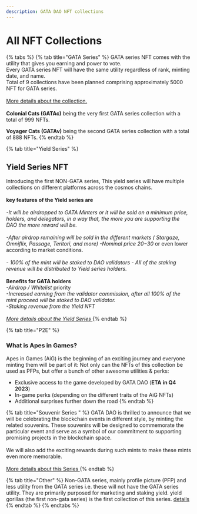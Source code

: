 ```yaml
---
description: GATA DAO NFT collections
---
```


# All NFT Collections

{% tabs %}
{% tab title="GATA Series" %}
GATA series NFT comes with the utility that gives you earning and power to vote. \
Every GATA series NFT will have the same utility regardless of rank, minting date, and name.\
Total of 9 collections have been planned comprising approximately 5000 NFT for GATA series. \
\
[More details about the collection.  \
](gata-nft-dao/about-gata-series/)\
**Colonial Cats (GATAc)** being the very first GATA series collection with a total of 999 NFTs.

**Voyager Cats (GATAv)** being the second GATA series collection with a total of 888 NFTs.
{% endtab %}

{% tab title="Yield Series" %}
## Yield Series NFT

Introducing the first NON-GATA series, This yield series will have multiple collections on different platforms across the cosmos chains. \
\
&#x20;**key features of the Yield series are** \
\
_-It will be airdropped to GATA Minters or it will be sold on a minimum price, holders, and delegators, in a way that, the more you are supporting the DAO the more reward will be._\
\
_-After airdrop remaining will be sold in the different markets ( Stargaze, Omniflix, Passage, Teritori, and more)_ _-Nominal price 20$-30$_ or even lower according to market conditions. \
\
_- 100% of the mint will be staked to DAO validators_ _- All of the staking revenue will be distributed to Yield series holders._ \
\
**Benefits for GATA holders** \
_-Airdrop / Whitelist_ priority \
_-Increased earning from the validator commission, after all 100% of the mint proceed will be staked to DAO validator._ \
_-Staking revenue from the Yield NFT_\
\
[_More details about the Yield Series_ ](all-nft-collections.md#yield-series)
{% endtab %}

{% tab title="P2E" %}
### What is Apes in Games? <a href="#b8d1" id="b8d1"></a>

Apes in Games (AiG) is the beginning of an exciting journey and everyone minting them will be part of it: Not only can the NFTs of this collection be used as PFPs, but offer a bunch of other awesome utilities & perks:

* Exclusive access to the game developed by GATA DAO (**ETA** **in Q4 2023**)
* In-game perks (depending on the different traits of the AiG NFTs)
* Additional surprises further down the road
{% endtab %}

{% tab title="Souvenir Series " %}
GATA DAO is thrilled to announce that we will be celebrating the blockchain events in different style, by minting the related souvenirs.  These souvenirs will be designed to commemorate the particular event and serve as a symbol of our commitment to supporting promising projects in the blockchain space.\
\
We will also add the exciting rewards during such mints to make these mints even more memorable. \
\
[More details about this Series ](all-nft-collections.md#souvenir-series)
{% endtab %}

{% tab title="Other" %}
Non-GATA series, mainly profile picture (PFP) and less utility from the GATA series i.e. these will not have the GATA series utility. They are primarily purposed for marketing and staking yield. yield gorillas (the first non-gata series) is the first collection of this series. [details](yield-gorilla/)
{% endtab %}
{% endtabs %}
